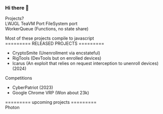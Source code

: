 ### Hi there 👋  
Projects?  
LWJGL TeaVM Port
FileSystem port  
WorkerQueue (Functions, no state share)  

Most of these projects compile to javascript  
========= RELEASED PROJECTS =========
- CryptoSmite (Unenrollment via encstateful)
- RigTools (DevTools but on enrolled devices)
- Icarus (An exploit that relies on request interception to unenroll devices) (2024)

Competitions
- CyberPatriot (2023)
- Google Chrome VRP (Won about 23k)



========= upcoming projects =========  
Photon  
  
